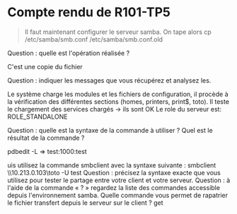 # Compte rendu de R101-TP5

>Il faut maintenant configurer le serveur samba. On tape alors
>    cp /etc/samba/smb.conf /etc/samba/smb.conf.old

Question : quelle est l'opération réalisée ?

C'est une copie du fichier

Question : indiquer les messages que vous récupérez et analysez les.

Le système charge les modules et les fichiers de configuration,
il procède à la vérification des différentes sections (homes, printers, print$, toto).
Il teste le chargement des services chargés -> ils sont OK
Le role du serveur est: ROLE_STANDALONE

Question : quelle est la syntaxe de la commande à utiliser ? Quel est le résultat de la commande ?

pdbedit -L => test:1000:test

uis utilisez la commande smbclient avec la syntaxe suivante :
smbclient \\\\10.213.0.103\\toto -U test
Question : précisez la syntaxe exacte que vous utilisez pour tester le partage entre votre client et
votre serveur.
Question : à l'aide de la commande « ? » regardez la liste des commandes accessible depuis
l'environnement samba. Quelle commande vous permet de rapatrier le fichier transfert depuis le
serveur sur le client ? get <remote filename> <local filename>

